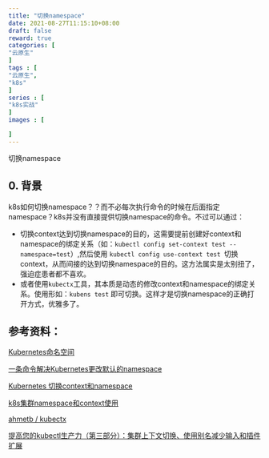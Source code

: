 ```yaml
---
title: "切换namespace"
date: 2021-08-27T11:15:10+08:00
draft: false
reward: true
categories: [
"云原生"
]
tags : [
"云原生",
"k8s"
]
series : [
"k8s实战"
]
images : [

]
---
```



切换namespace

## 0. 背景

k8s如何切换namespace？？而不必每次执行命令的时候在后面指定namespace？k8s并没有直接提供切换namespace的命令。不过可以通过：

- 切换context达到切换namespace的目的，这需要提前创建好context和namespace的绑定关系（如：`kubectl config set-context test --namespace=test`）,然后使用 `kubectl config use-context test `切换context，从而间接的达到切换namespace的目的。这方法属实是太别扭了，强迫症患者都不喜欢。
- 或者使用`kubectx`工具，其本质是动态的修改context和namespace的绑定关系。使用形如：`kubens test` 即可切换。这样才是切换namespace的正确打开方式，优雅多了。

## 参考资料：

[Kubernetes命名空间](https://www.cnblogs.com/cocowool/p/kubernetes_namespace.html)

[一条命令解决Kubernetes更改默认的namespace](https://www.jianshu.com/p/e3fd90603229)

[Kubernetes 切换context和namespace](https://blog.csdn.net/qq_19734597/article/details/98175134)

[k8s集群namespace和context使用](https://blog.csdn.net/skh2015java/article/details/108409458)

[ahmetb / kubectx](https://github.com/ahmetb/kubectx)

[提高您的kubectl生产力（第三部分）：集群上下文切换、使用别名减少输入和插件扩展](https://tonybai.com/2019/08/31/kubectl-productivity-part3/)
